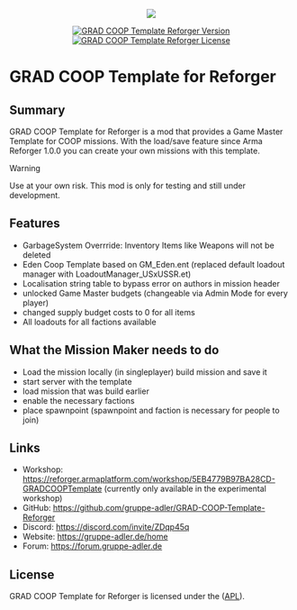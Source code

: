 
<p align="center">
    <img src="https://github.com/y0014984/GRAD-COOP-Template-Reforger/assets/50139270/70a0be0e-7569-4b5c-9ebd-94fd1002f500.png">
</p>

<p align="center">
    <a href="https://github.com/y0014984/GRAD-Spectator/releases/latest">
        <img src="https://img.shields.io/badge/Version-1.2.1-blue.svg?style=flat-square" alt="GRAD COOP Template Reforger Version">
    </a>
    <a href="https://www.bistudio.com/community/licenses/arma-public-license-share-alike">
        <img src="https://img.shields.io/badge/License-APL-red.svg?style=flat-square" alt="GRAD COOP Template Reforger License">
    </a>
</p>

# GRAD COOP Template for Reforger

## Summary
GRAD COOP Template for Reforger is a mod that provides a Game Master Template for COOP missions. With the load/save feature since Arma Reforger 1.0.0 you can create your own missions with this template.

> [!WARNING]
> Use at your own risk. This mod is only for testing and still under development.

## Features
- GarbageSystem Overrride: Inventory Items like Weapons will not be deleted
- Eden Coop Template based on GM_Eden.ent (replaced default loadout manager with LoadoutManager_USxUSSR.et)
- Localisation string table to bypass error on authors in mission header
- unlocked Game Master budgets (changeable via Admin Mode for every player)
- changed supply budget costs to 0 for all items
- All loadouts for all factions available

## What the Mission Maker needs to do
- Load the mission locally (in singleplayer) build mission and save it
- start server with the template
- load mission that was build earlier
- enable the necessary factions
- place spawnpoint
(spawnpoint and faction is necessary for people to join)

## Links
- Workshop: https://reforger.armaplatform.com/workshop/5EB4779B97BA28CD-GRADCOOPTemplate (currently only available in the experimental workshop)
- GitHub: https://github.com/gruppe-adler/GRAD-COOP-Template-Reforger
- Discord: https://discord.com/invite/ZDqp45q
- Website: https://gruppe-adler.de/home
- Forum: https://forum.gruppe-adler.de

## License
GRAD COOP Template for Reforger is licensed under the ([APL](https://www.bohemia.net/community/licenses/arma-public-license)).
